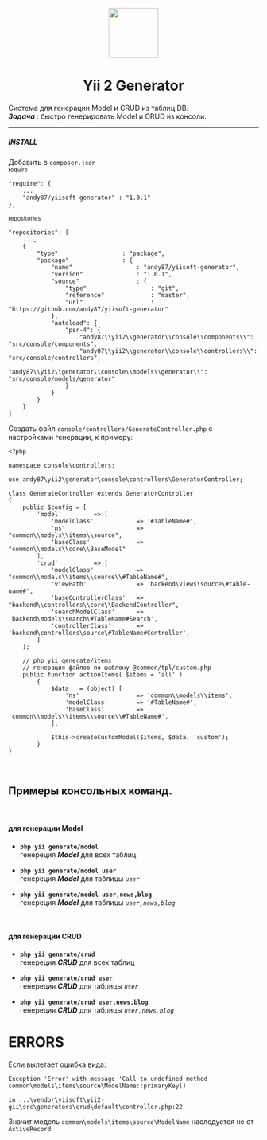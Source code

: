 <p align="center">
    <a href="https://github.com/yiisoft" target="_blank">
        <img src="https://avatars0.githubusercontent.com/u/993323" height="100px">
    </a>
    <h1 align="center">Yii 2 Generator</h1>
</p>

Система для генерации Model и CRUD из таблиц DB.   
***Задача :*** быстро генерировать Model и CRUD из консоли.
<hr>

##### INSTALL
Добавить в `composer.json`  
<small>require</small>  
```
"require": {
    ...
    "andy87/yiisoft-generator" : "1.0.1"
},
```  
<small>repositories</small>  
```
"repositories": [
    ...,
    {
        "type"                  : "package",
        "package"               : {
            "name"                  : "andy87/yiisoft-generator",
            "version"               : "1.0.1",
            "source"                : {
                "type"                  : "git",
                "reference"             : "master",
                "url"                   : "https://github.com/andy87/yiisoft-generator"
            },
            "autoload": {
                "psr-4": {
                    "andy87\\yii2\\generator\\console\\components\\": "src/console/components",
                    "andy87\\yii2\\generator\\console\\controllers\\": "src/console/controllers",
                    "andy87\\yii2\\generator\\console\\models\\generator\\": "src/console/models/generator"
                }
            }
        }
    }
]
```

Создать файл `console/controllers/GenerateController.php`
с настройками генерации, к примеру:
```
<?php

namespace console\controllers;

use andy87\yii2\generator\console\controllers\GeneratorController;

class GenerateController extends GeneratorController
{
    public $config = [
        'model'         => [
            'modelClass'            => '#TableName#',
            'ns'                    => "common\\models\\items\\source",
            'baseClass'             => "common\\models\\core\\BaseModel"
        ],
        'crud'          => [
            'modelClass'            => "common\\models\\items\\source\\#TableName#",
            'viewPath'              => 'backend\views\source\#table-name#',
            'baseControllerClass'   => "backend\\controllers\\core\\BackendController",
            'searchModelClass'      => 'backend\models\search\#TableName#Search',
            'controllerClass'       => 'backend\controllers\source\#TableName#Controller',
        ]
    ];
    
    // php yii generate/items
    // генерация файлов по шаблону @common/tpl/custom.php
    public function actionItems( $items = 'all' )
        {
            $data   = (object) [
                'ns'                => 'common\\models\\items',
                'modelClass'        => '#TableName#',
                'baseClass'         => 'common\\models\\items\\source\\#TableName#',
            ];
    
            $this->createCustomModel($items, $data, 'custom');
        }
}
```
<br>

## Примеры консольных команд.  
<br>

#### для генерации **Model**  

- **`php yii generate/model`**  
генереция ***Model*** для всех таблиц  

- **`php yii generate/model user`**  
генереция ***Model*** для таблицы *`user`*  

- **`php yii generate/model user,news,blog`**  
генереция ***Model*** для таблицы *`user,news,blog`*  

<br>

#### для генерации **СRUD**  

- **`php yii generate/crud`**  
генереция ***СRUD*** для всех таблиц  

- **`php yii generate/crud user`**  
генереция ***СRUD*** для таблицы *`user`*  

- **`php yii generate/crud user,news,blog`**  
генереция ***СRUD*** для таблицы *`user,news,blog`*  



# ERRORS

Если вылетает ошибка вида:
```
Exception 'Error' with message 'Call to undefined method common\models\items\source\ModelName::primaryKey()'

in ...\vendor\yiisoft\yii2-gii\src\generators\crud\default\controller.php:22
```
Значит модель `common\models\items\source\ModelName` наследуется не от `ActiveRecord`
